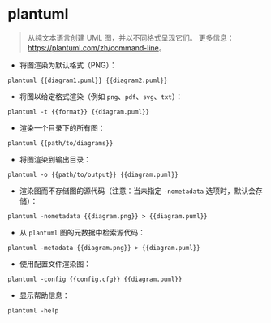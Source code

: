 # plantuml

> 从纯文本语言创建 UML 图，并以不同格式呈现它们。
> 更多信息：<https://plantuml.com/zh/command-line>。

- 将图渲染为默认格式（PNG）：

`plantuml {{diagram1.puml}} {{diagram2.puml}}`

- 将图以给定格式渲染（例如 `png`、`pdf`、`svg`、`txt`）：

`plantuml -t {{format}} {{diagram.puml}}`

- 渲染一个目录下的所有图：

`plantuml {{path/to/diagrams}}`

- 将图渲染到输出目录：

`plantuml -o {{path/to/output}} {{diagram.puml}}`

- 渲染图而不存储图的源代码（注意：当未指定 `-nometadata` 选项时，默认会存储）：

`plantuml -nometadata {{diagram.png}} > {{diagram.puml}}`

- 从 `plantuml` 图的元数据中检索源代码：

`plantuml -metadata {{diagram.png}} > {{diagram.puml}}`

- 使用配置文件渲染图：

`plantuml -config {{config.cfg}} {{diagram.puml}}`

- 显示帮助信息：

`plantuml -help`